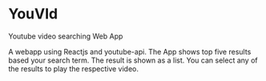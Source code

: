 # YouVId
Youtube video searching Web App

A webapp using Reactjs and youtube-api.
The App shows top five results based your search term. The result is shown as a list. You can select any of the results to play
the respective video.
